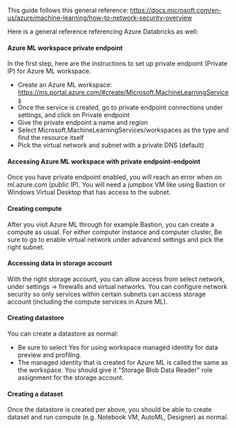 This guide follows this general reference: https://docs.microsoft.com/en-us/azure/machine-learning/how-to-network-security-overview

Here is a general reference referencing Azure Databricks as well:

#### Azure ML workspace private endpoint
In the first step, here are the instructions to set up private endpoint (Private IP) for Azure ML workspace.

* Create an Azure ML workspace: https://ms.portal.azure.com/#create/Microsoft.MachineLearningServices
* Once the service is created, go to private endpoint connections under settings, and click on Private endpoint
* Give the private endpoint a name and region
* Select Microsoft.MachineLearningServices/workspaces as the type and find the resource itself
* Pick the virtual network and subnet with a private DNS (default)

#### Accessing Azure ML workspace with private endpoint-endpoint
Once you have private endpoint enabled, you will reach an error when on ml.azure.com (public IP). You will need a jumpbox VM like using Bastion or Windows Virtual Desktop that has access to the subnet.

#### Creating compute
After you visit Azure ML through for example Bastion, you can create a compute as usual. For either computer instance and computer cluster, Be sure to go to enable virtual network under advanced settings and pick the right subnet.

#### Accessing data in storage account
With the right storage account, you can allow access from select network, under settings -> firewalls and virtual networks. You can configure network security so only services within certain subnets can access storage account (including the compute services in Azure ML).

#### Creating datastore
You can create a datastore as normal: 
* Be sure to select Yes for using workspace managed identity for data preview and profiling.
* The managed identity that is created for Azure ML is called the same as the workspace. You should give it "Storage Blob Data Reader" role assignment for the storage account.

#### Creating a dataset
Once the datastore is created per above, you should be able to create dataset and run compute (e.g. Notebook VM, AutoML, Designer) as normal.


